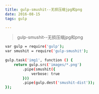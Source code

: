 ```yaml
---
title: gulp-smushit--无损压缩jpg和png
date: 2016-08-15
tags: gulp

---
```


>gulp-smushit--无损压缩jpg和png

 <!-- more -->   

``` bash
var gulp = require('gulp');
var smushit = require('gulp-smushit');
    
gulp.task('img1', function () {
    return gulp.src('images/*.png')
        .pipe(smushit({
            verbose: true
        }))
        .pipe(gulp.dest('smushit-dist'));
});
```
